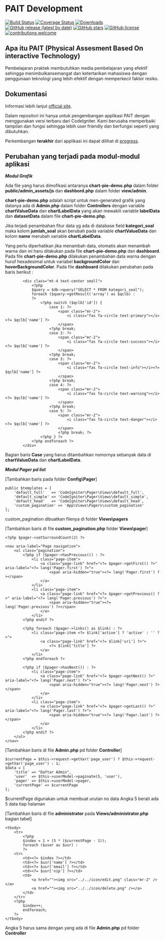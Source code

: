 # PAIT Development

[![Build Status](https://github.com/codeigniter4/CodeIgniter4/workflows/PHPUnit/badge.svg)](https://pait.devinc.website)
[![Coverage Status](https://coveralls.io/repos/github/codeigniter4/CodeIgniter4/badge.svg?branch=develop)](https://pait.devinc.website)
[![Downloads](https://poser.pugx.org/codeigniter4/framework/downloads)](https://pait.devinc.website)
[![GitHub release (latest by date)](https://img.shields.io/github/v/release/codeigniter4/CodeIgniter4)](https://pait.devinc.website)
[![GitHub stars](https://img.shields.io/github/stars/codeigniter4/CodeIgniter4)](https://pait.devinc.website)
[![GitHub license](https://img.shields.io/github/license/codeigniter4/CodeIgniter4)](https://pait.devinc.website)
[![contributions welcome](https://img.shields.io/badge/contributions-welcome-brightgreen.svg?style=flat)](https://pait.devinc.website)
<br>

## Apa itu PAIT (Physical Assesment Based On interactive Technology)

Pembelajaran praktek membutuhkan media pembelajaran yang efektif sehingga menimbulkansemangat dan ketertarikan mahasiswa dengan penggunaan teknologi yang lebih efektif dengan memperkecil faktor resiko.

## Dokumentasi

Informasi lebih lanjut [official site](http://pait.devinc.website).

Dalam repositori ini hanya untuk pengembangan applikasi PAIT dengan menggunakan versi terbaru dari CodeIgniter. Kami berusaha memperbaiki tampilan dan fungsi sehingga lebih user friendly dan berfungsi seperti yang dibutuhkan.

Perkembangan **terakhir** dari applikasi ini dapat dilihat di [progress](http://pait.devinc.website).

## Perubahan yang terjadi pada modul-modul aplikasi

**_Modul Grafik_**

Ada file yang harus dimofikasi antaranya **chart-pie-demo.php** dalam folder **public/admin_assets/js** dan **dashbord.php** dalam folder **view/admin**.

**chart-pie-demo.php** adalah script untuk men-generated grafik yang datanya ada di **Admin.php** dalam folder **Controllers** dengan variable **chartValueData** dan **chartLabelData** yang akan mewakili variable **labelData** dan **datasetData** dalam file **chart-pie-demo.php**.

Jika terjadi penambahan fitur data yg ada di database field **kategori_soal** maka kolom **jumlah_soal** akan berubah pada variable **chartValueData** dan kolom **name** merubah variable **chartLabelData**.

Yang perlu diperhatikan jika menambah data, otomatis akan menambah warna dan ini haru dilakukan pada file **chart-pie-demo.php** dan **dashboard**. Pada file **chart-pie-demo.php** dilakukan penambahan data warna dengan huruf hexadesimal untuk variabel **backgroundColor** dan **hoverBackgroundColor**. Pada file **dashboard** dilakukan perubahan pada baris berikut :

            <div class="mt-4 text-center small">
                <?php
                $query = $db->query("SELECT * FROM kategori_soal");
                foreach ($query->getResult('array') as $qclb) :
                ?>
                    <?php switch ($qclb['id']) {
                        case 1: ?>
                            <span class="mr-2">
                                <i class="fas fa-circle text-primary"></i><?= $qclb['name'] ?>
                            </span>
                        <?php break;
                        case 2: ?>
                            <span class="mr-2">
                                <i class="fas fa-circle text-success"></i><?= $qclb['name'] ?>
                            </span>
                        <?php break;
                        case 3: ?>
                            <span class="mr-2">
                                <i class="fas fa-circle text-info"></i><?= $qclb['name'] ?>
                            </span>
                        <?php break;
                        case 4: ?>
                            <span class="mr-2">
                                <i class="fas fa-circle text-warning"></i><?= $qclb['name'] ?>
                            </span>
                        <?php break;
                        case 5: ?>
                            <span class="mr-2">
                                <i class="fas fa-circle text-danger"></i><?= $qclb['name'] ?>
                            </span>
                            <?php break; ?>
                    <?php } ?>
                <?php endforeach ?>
            </div>

Bagian baris **Case** yang harus ditambahkan nomornya sebanyak data di **chartValueData** dan **chartLabelData**.

**_Modul Pager pd list_**

[Tambahkan baris pada folder **Config\Pager**]

    public $templates = [
        'default_full'   => 'CodeIgniter\Pager\Views\default_full',
        'default_simple' => 'CodeIgniter\Pager\Views\default_simple',
        'default_head'   => 'CodeIgniter\Pager\Views\default_head',
        'custom_pagination' => 'App\Views\Pagers\custom_pagination'
    ];

custom_pagination dibuatkan filenya di folder **Views\pagers**

[Tambahkan baris di file **custom_pagination.php** folder **Views\pager**]

    <?php $pager->setSurroundCount(2) ?>

    <nav aria-label="Page navigation">
        <ul class="pagination">
            <?php if ($pager->hasPrevious()) : ?>
                <li class="page-item">
                    <a class="page-link" href="<?= $pager->getFirst() ?>" aria-label="<?= lang('Pager.first') ?>">
                        <span aria-hidden="true"><?= lang('Pager.first') ?></span>
                    </a>
                </li>
                <li class="page-item">
                    <a class="page-link" href="<?= $pager->getPrevious() ?>" aria-label="<?= lang('Pager.previous') ?>">
                        <span aria-hidden="true"><?= lang('Pager.previous') ?></span>
                    </a>
                </li>
            <?php endif ?>

            <?php foreach ($pager->links() as $link) : ?>
                <li class="page-item <?= $link['active'] ? 'active' : '' ?>">
                    <a class="page-link" href="<?= $link['uri'] ?>">
                        <?= $link['title'] ?>
                    </a>
                </li>
            <?php endforeach ?>

            <?php if ($pager->hasNext()) : ?>
                <li class="page-item">
                    <a class="page-link" href="<?= $pager->getNext() ?>" aria-label="<?= lang('Pager.next') ?>">
                        <span aria-hidden="true"><?= lang('Pager.next') ?></span>
                    </a>
                </li>
                <li class="page-item">
                    <a class="page-link" href="<?= $pager->getLast() ?>" aria-label="<?= lang('Pager.last') ?>">
                        <span aria-hidden="true"><?= lang('Pager.last') ?></span>
                    </a>
                </li>
            <?php endif ?>
        </ul>
    </nav>

[Tambahkan baris di file **Admin.php** pd folder **Controller**]

    $currentPage = $this->request->getVar('page_user') ? $this->request->getVar('page_user') : 1;
    $data = [
        'title' => "Daftar Admin",
        'user'  => $this->userModel->paginate(5, 'user'),
        'pager' => $this->userModel->pager,
        'currentPage' => $currentPage
    ];

$currentPage digunakan untuk membuat urutan no data
Angka 5 berati ada 5 data tiap halaman

[Tambahkan baris di file **administrator** pada **Views/administrator.php** bagian tabel]

    <tbody>
        <tr>
            <?php
            $index = 1 + (5 * ($currentPage - 1));
            foreach ($user as $usr) :
            ?>
        <tr>
            <td><?= $index ?></td>
            <td><?= $usr['name'] ?></td>
            <td><?= $usr['email'] ?></td>
            <td><?= $usr['nip'] ?></td>
            <td>
                <a href=""><img src="../../icon/edit.png" class="mr-2" /></a>
                <a href=""><img src="../../icon/delete.png" /></a>
            </td>
        </tr>
        <?php
            $index++;
            endforeach;
        ?>
    </tbody>

Angka 5 harus sama dengan yang ada di file **Admin.php** pd folder **Controller**
